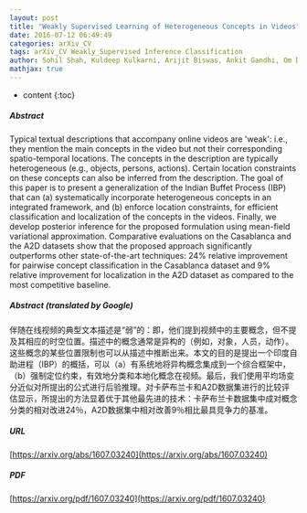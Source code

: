 ```yaml
---
layout: post
title: "Weakly Supervised Learning of Heterogeneous Concepts in Videos"
date: 2016-07-12 06:49:49
categories: arXiv_CV
tags: arXiv_CV Weakly_Supervised Inference Classification
author: Sohil Shah, Kuldeep Kulkarni, Arijit Biswas, Ankit Gandhi, Om Deshmukh, Larry Davis
mathjax: true
---
```


* content
{:toc}

##### Abstract
Typical textual descriptions that accompany online videos are 'weak': i.e., they mention the main concepts in the video but not their corresponding spatio-temporal locations. The concepts in the description are typically heterogeneous (e.g., objects, persons, actions). Certain location constraints on these concepts can also be inferred from the description. The goal of this paper is to present a generalization of the Indian Buffet Process (IBP) that can (a) systematically incorporate heterogeneous concepts in an integrated framework, and (b) enforce location constraints, for efficient classification and localization of the concepts in the videos. Finally, we develop posterior inference for the proposed formulation using mean-field variational approximation. Comparative evaluations on the Casablanca and the A2D datasets show that the proposed approach significantly outperforms other state-of-the-art techniques: 24% relative improvement for pairwise concept classification in the Casablanca dataset and 9% relative improvement for localization in the A2D dataset as compared to the most competitive baseline.

##### Abstract (translated by Google)
伴随在线视频的典型文本描述是“弱”的：即，他们提到视频中的主要概念，但不提及其相应的时空位置。描述中的概念通常是异构的（例如，对象，人员，动作）。这些概念的某些位置限制也可以从描述中推断出来。本文的目的是提出一个印度自助进程（IBP）的概括，可以（a）有系统地将异构概念集成到一个综合框架中，（b）强制定位约束，有效地分类和本地化概念在视频。最后，我们使用平均场变分近似对所提出的公式进行后验推理。对卡萨布兰卡和A2D数据集进行的比较评估显示，所提出的方法显着优于其他最先进的技术：卡萨布兰卡数据集中成对概念分类的相对改进24％，A2D数据集中相对改善9％相比最具竞争力的基准。

##### URL
[https://arxiv.org/abs/1607.03240](https://arxiv.org/abs/1607.03240)

##### PDF
[https://arxiv.org/pdf/1607.03240](https://arxiv.org/pdf/1607.03240)

